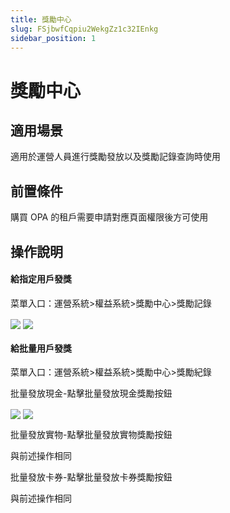```yaml
---
title: 獎勵中心
slug: FSjbwfCqpiu2WekgZz1c32IEnkg
sidebar_position: 1
---
```



# 獎勵中心

## 適用場景

適用於運營人員進行獎勵發放以及獎勵記錄查詢時使用

## 前置條件

購買 OPA 的租戶需要申請對應頁面權限後方可使用

## 操作說明

#### 給指定用戶發獎

菜單入口：運營系統&gt;權益系統&gt;獎勵中心&gt;獎勵記錄

<img src="/assets/VSHObeIPaorIEhxRMZecoJ7UnXe.png" src-width="3252" src-height="1426" align="center"/>

<img src="/assets/QF1zbPB0oowMjwxQB4dcMmbGnaf.png" src-width="3254" src-height="1630" align="center"/>

#### 給批量用戶發獎

菜單入口：運營系統&gt;權益系統&gt;獎勵中心&gt;獎勵紀錄

批量發放現金-點擊批量發放現金獎勵按鈕

<img src="/assets/Uzx8bPNgmobTwhxLSEOc7SA4n2g.png" src-width="3246" src-height="280" align="center"/>

<img src="/assets/Y3gqbWsc5ojQhqxwwCdc5iWynwc.png" src-width="3248" src-height="1622" align="center"/>

批量發放實物-點擊批量發放實物獎勵按鈕

與前述操作相同

批量發放卡券-點擊批量發放卡券獎勵按鈕

與前述操作相同

